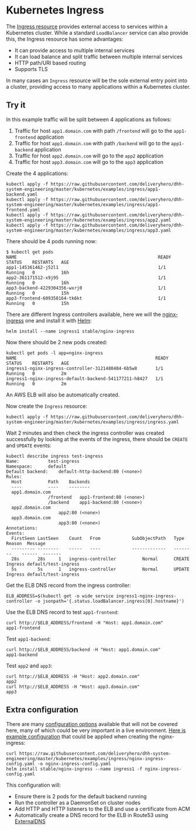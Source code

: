 # Kubernetes Ingress

The [Ingress resource](https://kubernetes.io/docs/concepts/services-networking/ingress/) provides external access to services within a Kubernetes cluster. While a standard `LoadBalancer` service can also provide this, the Ingress resource has some advantages:

- It can provide access to multiple internal services
- It can load balance and split traffic between multiple internal services
- HTTP path/URI based routing
- Supports TLS

In many cases an `Ingress` resource will be the sole external entry point into a cluster, providing access to many applications within a Kubernetes cluster.

## Try it

In this example traffic will be split between 4 applications as follows:

1. Traffic for host `app1.domain.com` with path `/frontend` will go to the `app1-frontend` application
2. Traffic for host `app1.domain.com` with path `/backend` will go to the `app1-backend` application
3. Traffic for host `app2.domain.com` will go to the `app2` application
4. Traffic for host `app3.domain.com` will go to the `app3` application

Create the 4 applications:

```
kubectl apply -f https://raw.githubusercontent.com/deliveryhero/dhh-system-engineering/master/kubernetes/examples/ingress/app1-backend.yaml
kubectl apply -f https://raw.githubusercontent.com/deliveryhero/dhh-system-engineering/master/kubernetes/examples/ingress/app1-frontend.yaml
kubectl apply -f https://raw.githubusercontent.com/deliveryhero/dhh-system-engineering/master/kubernetes/examples/ingress/app2.yaml
kubectl apply -f https://raw.githubusercontent.com/deliveryhero/dhh-system-engineering/master/kubernetes/examples/ingress/app3.yaml
```

There should be 4 pods running now:

```
$ kubectl get pods
NAME                                                      READY     STATUS    RESTARTS   AGE
app1-145361462-j52l1                                      1/1       Running   0          16h
app2-361171512-x9j95                                      1/1       Running   0          16h
app3-backend-4229304356-wxrj0                             1/1       Running   0          15h
app3-frontend-609358164-tk6kt                             1/1       Running   0          15h
```

There are different Ingress controllers available, here we will the [nginx-ingress](https://github.com/kubernetes/charts/tree/master/stable/nginx-ingress) one and install it with [Helm](https://github.com/deliveryhero/dhh-system-engineering/tree/master/kubernetes/examples/helm):

```
helm install --name ingress1 stable/nginx-ingress
```

Now there should be 2 new pods created:

```
kubectl get pods -l app=nginx-ingress
NAME                                                     READY     STATUS    RESTARTS   AGE
ingress1-nginx-ingress-controller-3121480484-6b5w8       1/1       Running   0          2m
ingress1-nginx-ingress-default-backend-541177211-h8427   1/1       Running   0          2m
```

An AWS ELB will also be automatically created.

Now create the `Ingress` resource:

```
kubectl apply -f https://raw.githubusercontent.com/deliveryhero/dhh-system-engineering/master/kubernetes/examples/ingress/ingress.yaml
```

Wait 2 minutes and then check the ingress controller was created successfully by looking at the events of the ingress, there should be `CREATE` and `UPDATE` events:

```
kubectl describe ingress test-ingress
Name:			test-ingress
Namespace:		default
Default backend:	default-http-backend:80 (<none>)
Rules:
  Host			Path	Backends
  ----			----	--------
  app1.domain.com
    			/frontend 	app1-frontend:80 (<none>)
    			/backend 	app1-backend:80 (<none>)
  app2.domain.com
    			 	app2:80 (<none>)
  app3.domain.com
    			 	app3:80 (<none>)
Annotations:
Events:
  FirstSeen	LastSeen	Count	From			SubObjectPath	Type		Reason	Message
  ---------	--------	-----	----			-------------	--------	------	-------
  28s		28s		1	ingress-controller			Normal		CREATE	Ingress default/test-ingress
  5s		5s		1	ingress-controller			Normal		UPDATE	Ingress default/test-ingress
```

Get the ELB DNS record from the ingress controller:

```
ELB_ADDRESS=$(kubectl get -o wide service ingress1-nginx-ingress-controller -o jsonpath='{.status.loadBalancer.ingress[0].hostname}')
```

Use the ELB DNS record to test `app1-frontend`:

```
curl http://$ELB_ADDRESS/frontend -H "Host: app1.domain.com"
app1-frontend
```

Test `app1-backend`:

```
curl http://$ELB_ADDRESS/backend -H "Host: app1.domain.com"
app1-backend
```

Test `app2` and `app3`:

```
curl http://$ELB_ADDRESS -H "Host: app2.domain.com"
app2
curl http://$ELB_ADDRESS -H "Host: app3.domain.com"
app3
```

## Extra configuration

There are many [configuration options](https://github.com/kubernetes/charts/tree/master/stable/nginx-ingress#configuration) available that will not be covered here, many of which could be very important in a live environment. [Here is example configuration](https://github.com/deliveryhero/dhh-system-engineering/blob/master/kubernetes/examples/ingress/nginx-ingress-config.yaml) that could be applied when creating the nginx-ingress:

```
curl https://raw.githubusercontent.com/deliveryhero/dhh-system-engineering/master/kubernetes/examples/ingress/nginx-ingress-config.yaml -o nginx-ingress-config.yaml
helm install stable/nginx-ingress --name ingress1 -f nginx-ingress-config.yaml
```

This configuration will:

- Ensure there is 2 pods for the default backend running
- Run the controller as a DaemonSet on cluster nodes
- Add HTTP and HTTP listeners to the ELB and use a certificate from ACM
- Automatically create a DNS record for the ELB in Route53 using [ExternalDNS](https://github.com/deliveryhero/dhh-system-engineering/tree/master/kubernetes/examples/external-dns)
